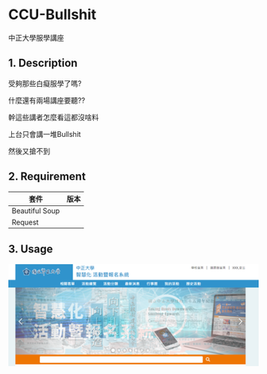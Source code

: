 # CCU-Bullshit

中正大學服學講座

## 1. Description

受夠那些白癡服學了嗎?

什麼還有兩場講座要聽??

幹這些講者怎麼看這都沒啥料

上台只會講一堆Bullshit

然後又搶不到

## 2. Requirement

| 套件           | 版本 |
| -------------- | ---- |
| Beautiful Soup |      |
| Request        |      |

## 3. Usage

![image](https://github.com/chimingwang69/CCU-Bullshit/blob/main/img/1.png)
